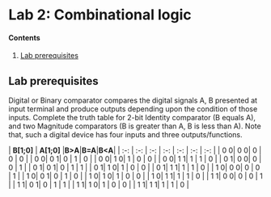 # Lab 2: Combinational logic

#### Contents

1. [Lab prerequisites](#Lab-prerequisites)



## Lab prerequisites

Digital or Binary comparator compares the digital signals A, B presented at input terminal and produce outputs depending upon the condition of those inputs. Complete the truth table for 2-bit Identity comparator (B equals A), and two Magnitude comparators (B is greater than A, B is less than A). Note that, such a digital device has four inputs and three outputs/functions.

| **B[1;0]** | **A[1;0]** |**B>A**|**B=A**|**B<A**|
| :-: | :-: | :-: | :-: | :-: | :-: | :-: |
| 0 0| 0 0| 0 | 0 | 0 | 
| 0 0| 0 1| 0 | 1 | 0 | 
| 0 0| 1 0| 1 | 0 | 0 | 
| 0 0| 1 1| 1 | 1 | 0 | 
| 0 1| 0 0| 0 | 0 | 1 | 
| 0 1| 0 1| 0 | 1 | 1 | 
| 0 1| 1 0| 1 | 0 | 0 | 
| 0 1| 1 1| 1 | 1 | 0 | 
| 1 0| 0 0| 0 | 0 | 1 | 
| 1 0| 0 1| 0 | 1 | 0 | 
| 1 0| 1 0| 1 | 0 | 0 | 
| 1 0| 1 1| 1 | 1 | 0 | 
| 1 1| 0 0| 0 | 0 | 1 |
| 1 1| 0 1| 0 | 1 | 1 | 
| 1 1| 1 0| 1 | 0 | 0 | 
| 1 1| 1 1| 1 | 1 | 0 |   
  
